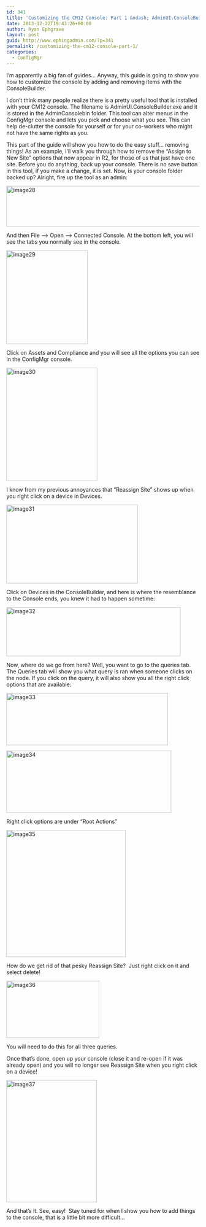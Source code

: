 ```yaml
---
id: 341
title: 'Customizing the CM12 Console: Part 1 &ndash; AdminUI.ConsoleBuilder.exe'
date: 2013-12-22T19:43:26+00:00
author: Ryan Ephgrave
layout: post
guid: http://www.ephingadmin.com/?p=341
permalink: /customizing-the-cm12-console-part-1/
categories:
  - ConfigMgr
---
```

I’m apparently a big fan of guides… Anyway, this guide is going to show you how to customize the console by adding and removing items with the ConsoleBuilder.

I don’t think many people realize there is a pretty useful tool that is installed with your CM12 console. The filename is AdminUI.ConsoleBuilder.exe and it is stored in the AdminConsolebin folder. This tool can alter menus in the ConfigMgr console and lets you pick and choose what you see. This can help de-clutter the console for yourself or for your co-workers who might not have the same rights as you.

This part of the guide will show you how to do the easy stuff… removing things! As an example, I’ll walk you through how to remove the “Assign to New Site” options that now appear in R2, for those of us that just have one site. Before you do anything, back up your console. There is no save button in this tool, if you make a change, it is set. Now, is your console folder backed up? Alright, fire up the tool as an admin:

<a href="http://www.ephingadmin.com/wp-content/uploads/2016/01/image28.png"><img style="background-image: none; padding-top: 0px; padding-left: 0px; display: inline; padding-right: 0px; border: 0px;" title="image28" src="http://www.ephingadmin.com/wp-content/uploads/2016/01/image28_thumb.png" alt="image28" width="523" height="106" border="0" /></a>

And then File –&gt; Open –&gt; Connected Console. At the bottom left, you will see the tabs you normally see in the console.

<a href="http://www.ephingadmin.com/wp-content/uploads/2016/01/image29.png"><img style="background-image: none; padding-top: 0px; padding-left: 0px; display: inline; padding-right: 0px; border: 0px;" title="image29" src="http://www.ephingadmin.com/wp-content/uploads/2016/01/image29_thumb.png" alt="image29" width="212" height="244" border="0" /></a>

Click on Assets and Compliance and you will see all the options you can see in the ConfigMgr console.

<a href="http://www.ephingadmin.com/wp-content/uploads/2016/01/image30.png"><img style="background-image: none; padding-top: 0px; padding-left: 0px; display: inline; padding-right: 0px; border: 0px;" title="image30" src="http://www.ephingadmin.com/wp-content/uploads/2016/01/image30_thumb.png" alt="image30" width="237" height="295" border="0" /></a>

I know from my previous annoyances that “Reassign Site” shows up when you right click on a device in Devices.

<a href="http://www.ephingadmin.com/wp-content/uploads/2016/01/image31.png"><img style="background-image: none; padding-top: 0px; padding-left: 0px; display: inline; padding-right: 0px; border: 0px;" title="image31" src="http://www.ephingadmin.com/wp-content/uploads/2016/01/image31_thumb.png" alt="image31" width="343" height="205" border="0" /></a>

Click on Devices in the ConsoleBuilder, and here is where the resemblance to the Console ends, you knew it had to happen sometime:

<a href="http://www.ephingadmin.com/wp-content/uploads/2016/01/image32.png"><img style="background-image: none; padding-top: 0px; padding-left: 0px; display: inline; padding-right: 0px; border: 0px;" title="image32" src="http://www.ephingadmin.com/wp-content/uploads/2016/01/image32_thumb.png" alt="image32" width="454" height="128" border="0" /></a>

Now, where do we go from here? Well, you want to go to the queries tab. The Queries tab will show you what query is ran when someone clicks on the node. If you click on the query, it will also show you all the right click options that are available:

<a href="http://www.ephingadmin.com/wp-content/uploads/2016/01/image33.png"><img style="background-image: none; padding-top: 0px; padding-left: 0px; display: inline; padding-right: 0px; border: 0px;" title="image33" src="http://www.ephingadmin.com/wp-content/uploads/2016/01/image33_thumb.png" alt="image33" width="421" height="136" border="0" /></a>

<a href="http://www.ephingadmin.com/wp-content/uploads/2016/01/image34.png"><img style="background-image: none; padding-top: 0px; padding-left: 0px; display: inline; padding-right: 0px; border: 0px;" title="image34" src="http://www.ephingadmin.com/wp-content/uploads/2016/01/image34_thumb.png" alt="image34" width="430" height="162" border="0" /></a>

Right click options are under “Root Actions”

<a href="http://www.ephingadmin.com/wp-content/uploads/2016/01/image35.png"><img style="background-image: none; padding-top: 0px; padding-left: 0px; display: inline; padding-right: 0px; border: 0px;" title="image35" src="http://www.ephingadmin.com/wp-content/uploads/2016/01/image35_thumb.png" alt="image35" width="311" height="331" border="0" /></a>

How do we get rid of that pesky Reassign Site?  Just right click on it and select delete!

<a href="http://www.ephingadmin.com/wp-content/uploads/2016/01/image36.png"><img style="background-image: none; padding-top: 0px; padding-left: 0px; display: inline; padding-right: 0px; border: 0px;" title="image36" src="http://www.ephingadmin.com/wp-content/uploads/2016/01/image36_thumb.png" alt="image36" width="242" height="149" border="0" /></a>

You will need to do this for all three queries.

Once that’s done, open up your console (close it and re-open if it was already open) and you will no longer see Reassign Site when you right click on a device!

<a href="http://www.ephingadmin.com/wp-content/uploads/2016/01/image37.png"><img style="background-image: none; padding-top: 0px; padding-left: 0px; display: inline; padding-right: 0px; border: 0px;" title="image37" src="http://www.ephingadmin.com/wp-content/uploads/2016/01/image37_thumb.png" alt="image37" width="236" height="318" border="0" /></a>

And that’s it. See, easy!  Stay tuned for when I show you how to add things to the console, that is a little bit more difficult…